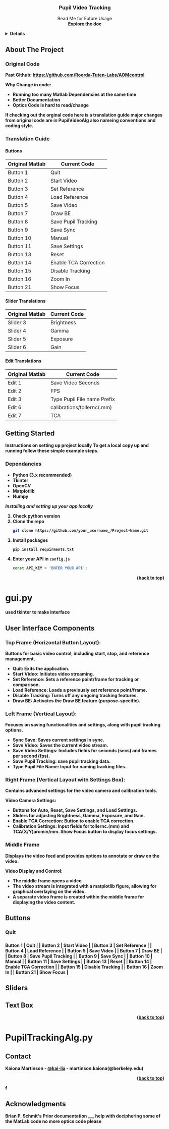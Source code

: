 
<a name="readme-top"></a>
  <h3 align="center">Pupil Video Tracking</h3>

  <p align="center">
    Read Me for Future Usage
    <br />
    <a href="https://github.com/kai-lia/PupilVideo"><strong>Explore the doc
  </p>
</div>

<!-- TABLE OF CONTENTS -->
<details>
  <summary>Table of Contents</summary>
  <ol>
    <li>
      <a href="#about-the-project">About</a>
      <ul>
        <li><a href="#original-code">Original Code</a>
        <ul>
        <li><a href="#translation-guide">Translation Guide</a></li>
      </ul>
      </li>
      </ul>
    </li>
    <li>
      <a href="#getting-started">Getting Started</a>
      <ul>
        <li><a href="#prerequisites">Prerequisites</a></li>
        <li><a href="#installation">Installation</a></li>
      </ul>
    </li>
    <li><a href="#usage">Usage</a></li>
    <li><a href="#roadmap">Roadmap</a></li>
    <li><a href="#contact">Contact</a></li>
    <li><a href="#acknowledgments">Acknowledgments</a></li>
  </ol>
</details>

<!-- ABOUT THE PROJECT -->
## About The Project

### Original Code

Past Github: https://github.com/Roorda-Tuten-Labs/AOMcontrol

Why Change in code:
* Running too many Matlab Dependencies at the same time 
* Better Documentation
* Optics Code is hard to read/change

If checking out the orginal code here is a translation guide major changes from original code are in PupilVideoAlg also nameing conventions and coding style. 

### Translation Guide

#### Buttons
| Original Matlab | Current Code |
| ----------- | ----------- |
| Button 1 | Quit |
| Button 2 | Start Video |
| Button 3 | Set Reference |
| Button 4 | Load Reference |
| Button 5 | Save Video |
| Button 7 | Draw BE |
| Button 8 | Save Pupil Tracking |
| Button 9 | Save Sync |
| Button 10 | Manual |
| Button 11 | Save Settings |
| Button 13 | Reset |
| Button 14 | Enable TCA Correction |
| Button 15 | Disable Tracking |
| Button 16 | Zoom In |
| Button 21 | Show Focus |

#### Slider Translations

| Original Matlab | Current Code |
| ----------- | ----------- |
| Slider 3 | Brightness |
| Slider 4 | Gamma |
| Slider 5 | Exposure |
| Slider 6 | Gain |

#### Edit Translations

| Original Matlab | Current Code |
| ----------- | ----------- |
| Edit 1 | Save Video Seconds |
| Edit 2 | FPS |
| Edit 3 | Type Pupil File name Prefix |
| Edit 6 | calibrations/tollernc(.mm) |
| Edit 7 | TCA |


## Getting Started

Instructions on setting up project locally To get a local copy up and running follow these simple example steps.

### Dependancies

- Python (3.x recommended)
- Tkinter
- OpenCV
- Matplotlib
- Numpy


_Installing and setting up your app locally_

1. Check python version
2. Clone the repo
   ```sh
   git clone https://github.com/your_username_/Project-Name.git
   ```
3. Install packages
   ```sh
   pip install requirments.txt
   ```
4. Enter your API in `config.js`
   ```js
   const API_KEY = 'ENTER YOUR API';
   ```

<p align="right">(<a href="#readme-top">back to top</a>)</p>


# gui.py
used tkinter to make interface
## User Interface Components

### Top Frame (Horizontal Button Layout):

 Buttons for basic video control, including start, stop, and reference management.

- Quit: Exits the application.
- Start Video: Initiates video streaming.
- Set Reference: Sets a reference point/frame for tracking or comparison.
- Load Reference: Loads a previously set reference point/frame.
- Disable Tracking: Turns off any ongoing tracking features.
- Draw BE: Activates the Draw BE feature (purpose-specific).

### Left Frame (Vertical Layout):

Focuses on saving functionalities and settings, along with pupil tracking options.

- Sync Save: Saves current settings in sync.
- Save Video: Saves the current video stream.
- Save Video Settings: Includes fields for seconds (secs) and frames per second (fps).
- Save Pupil Tracking: save pupil tracking data.
- Type Pupil File Name: Input for naming tracking files.

### Right Frame (Vertical Layout with Settings Box):

Contains advanced settings for the video camera and calibration tools.

Video Camera Settings:
- Buttons for Auto, Reset, Save Settings, and Load Settings.
- Sliders for adjusting Brightness, Gamma, Exposure, and Gain.
- Enable TCA Correction: Button to enable TCA correction.
- Calibration Settings:
Input fields for tollernc.(mm) and TCA(X/Y)arcmin/mm.
Show Focus button to display focus settings.

### Middle Frame

Displays the video feed and provides options to annotate or draw on the video. 

Video Display and Control:
- The middle frame opens a video
- The video stream is integrated with a matplotlib figure, allowing for graphical overlaying on the video.
- A separate video frame is created within the middle frame for displaying the video content.


## Buttons

### Quit


### 


Button 1 | Quit |
| Button 2 | Start Video |
| Button 3 | Set Reference |
| Button 4 | Load Reference |
| Button 5 | Save Video |
| Button 7 | Draw BE |
| Button 8 | Save Pupil Tracking |
| Button 9 | Save Sync |
| Button 10 | Manual |
| Button 11 | Save Settings |
| Button 13 | Reset |
| Button 14 | Enable TCA Correction |
| Button 15 | Disable Tracking |
| Button 16 | Zoom In |
| Button 21 | Show Focus |


## Sliders

## Text Box




<p align="right">(<a href="#readme-top">back to top</a>)</p>

# PupilTrackingAlg.py



<!-- CONTACT -->
## Contact

Kaiona Martinson - [@kai-lia](https://github.com/kai-lia) - martinson.kaiona(@berkeley.edu)


<p align="right">(<a href="#readme-top">back to top</a>)</p>

f

<!-- ACKNOWLEDGMENTS -->
## Acknowledgments
Brian P. Schmit's Prior documentation 
___ help with deciphering some of the MatLab code
no more optics code please 